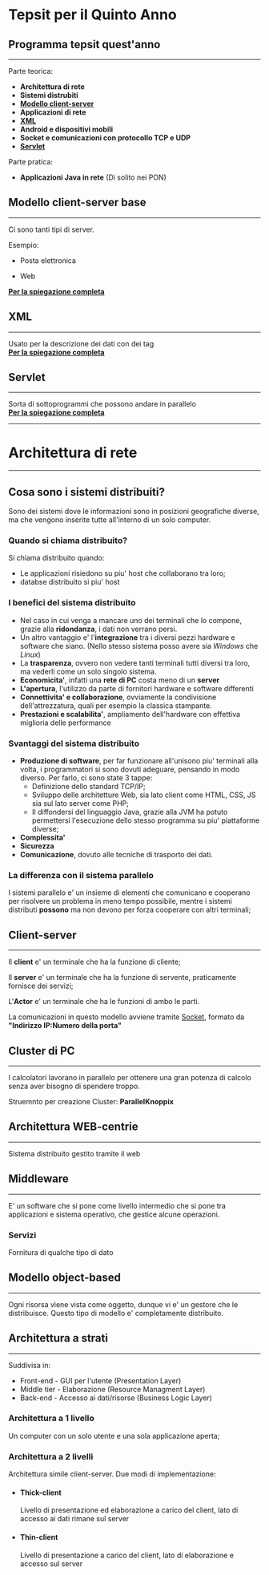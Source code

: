 # Tepsit per il Quinto Anno

## Programma tepsit quest'anno

---

Parte teorica:

- **Architettura di rete**
- **Sistemi distrubiti**
- [**Modello client-server**](./Tepsit5A.md#modello-client-server-base)
- **Applicazioni di rete**
- [**XML**](./Tepsit5A.md#xml)
- **Android e dispositivi mobili**
- **Socket e comunicazioni con protocollo TCP e UDP**
- [**Servlet**](./Tepsit5A.md#servlet)

Parte pratica:

- **Applicazioni Java in rete** (Di solito nei PON)

## Modello client-server base

---

Ci sono tanti tipi di server.

Esempio:

- Posta elettronica

- Web

[**Per la spiegazione completa**](./Tepsit5A.md#client-server)

## XML

---

Usato per la descrizione dei dati con dei tag <br>
[**Per la spiegazione completa**](./XML.md)

## Servlet

---

Sorta di sottoprogrammi che possono andare in parallelo <br>
[**Per la spiegazione completa**](./Servelet.md)

---

# Architettura di rete

---

## Cosa sono i sistemi distribuiti?

Sono dei sistemi dove le informazioni sono in posizioni geografiche diverse, ma che vengono inserite tutte all'interno di un solo computer.

### Quando si chiama distribuito?

Si chiama distribuito quando:

- Le applicazioni risiedono su piu' host che collaborano tra loro;
- databse distribuito si piu' host

### I benefici del sistema distribuito

- Nel caso in cui venga a mancare uno dei terminali che lo compone, grazie alla **ridondanza**, i dati non verrano persi.
- Un altro vantaggio e' l'**integrazione** tra i diversi pezzi hardware e software che siano. (Nello stesso sistema posso avere sia _Windows_ che _Linux_)
- La **trasparenza**, ovvero non vedere tanti terminali tutti diversi tra loro, ma vederli come un solo singolo sistema.
- **Economicita'**, infatti una **rete di PC** costa meno di un **server**
- **L'apertura**, l'utilizzo da parte di fornitori hardware e software differenti
- **Connettivita' e collaborazione**, ovviamente la condivisione dell'attrezzatura, quali per esempio la classica stampante.
- **Prestazioni e scalabilita'**, ampliamento dell'hardware con effettiva miglioria delle performance

### Svantaggi del sistema distribuito

- **Produzione di software**, per far funzionare all'unisono piu' terminali alla volta, i programmatori si sono dovuti adeguare, pensando in modo diverso. Per farlo, ci sono state 3 tappe:
  - Definizione dello standard TCP/IP;
  - Sviluppo delle architetture Web, sia lato client come HTML, CSS, JS sia sul lato server come PHP;
  - Il diffondersi del linguaggio Java, grazie alla JVM ha potuto permettersi l'esecuzione dello stesso programma su piu' piattaforme diverse;
- **Complessita'**
- **Sicurezza**
- **Comunicazione**, dovuto alle tecniche di trasporto dei dati.

### La differenza con il sistema parallelo

I sistemi parallelo e' un insieme di elementi che comunicano e cooperano per risolvere un problema in meno tempo possibile, mentre i sistemi distributi **possono** ma non devono per forza cooperare con altri terminali;

## Client-server

---

Il **client** e' un terminale che ha la funzione di cliente;

Il **server** e' un terminale che ha la funzione di servente, praticamente fornisce dei servizi;

L'**Actor** e' un terminale che ha le funzioni di ambo le parti.

La comunicazioni in questo modello avviene tramite [Socket](), formato da **"Indirizzo IP:Numero della porta"**

## Cluster di PC

---

I calcolatori lavorano in parallelo per ottenere una gran potenza di calcolo senza aver bisogno di spendere troppo.

Struemnto per creazione Cluster: **ParallelKnoppix**

## Architettura WEB-centrie

---

Sistema distribuito gestito tramite il web

## Middleware

---

E' un software che si pone come livello intermedio che si pone tra applicazioni e sistema operativo, che gestice alcune operazioni.

### Servizi

Fornitura di qualche tipo di dato

## Modello object-based

---

Ogni risorsa viene vista come oggetto, dunque vi e' un gestore che le distribuisce. Questo tipo di modello e' completamente distribuito.

## Architettura a strati

---

Suddivisa in:

- Front-end - GUI per l'utente (Presentation Layer)
- Middle tier - Elaborazione (Resource Managment Layer)
- Back-end - Accesso ai dati/risorse (Business Logic Layer)

### Architettura a 1 livello

Un computer con un solo utente e una sola applicazione aperta;

### Architettura a 2 livelli

Architettura simile client-server. Due modi di implementazione:

- #### Thick-client

  Livello di presentazione ed elaborazione a carico del client, lato di accesso ai dati rimane sul server

- #### Thin-client
  Livello di presentazione a carico del client, lato di elaborazione e accesso sul server

